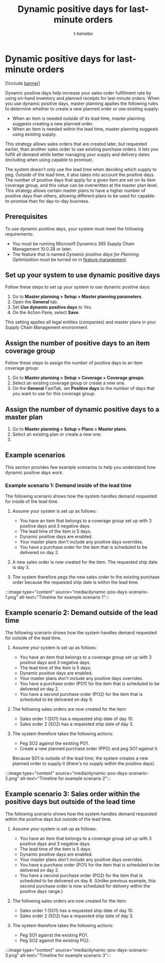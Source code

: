 ﻿---
title: Dynamic positive days for last-minute orders
description: Dynamic positive days help increase your sales order fulfillment rate by using on-hand inventory and planned receipts for last-minute orders.
author: t-benebo
ms.author: benebotg
ms.reviewer: kamaybac
ms.search.form:
ms.topic: how-to
ms.date: 03/08/2024
audience: Application User
ms.search.region: Global
ms.custom: bap-template
---

# Dynamic positive days for last-minute orders

[!include [banner](../includes/banner.md)]

Dynamic positive days help increase your sales order fulfillment rate by using on-hand inventory and planned receipts for last-minute orders. When you use dynamic positive days, master planning applies the following rules to determine whether to create a new planned order or use existing supply:

- When an item is needed outside of its lead time, master planning suggests creating a new planned order.
- When an item is needed within the lead time, master planning suggests using existing supply.

This strategy allows sales orders that are created later, but requested earlier, than another sales order to use existing purchase orders. It lets you fulfill all demand while better managing your supply and delivery dates (including when using capable to promise).

The system doesn't only use the lead time when deciding which supply to peg. Outside of the lead time, it also takes into account the positive days. The number of positive days that apply for a given item are set on its item coverage group, and this value can be overwritten at the master plan level. This strategy allows certain master plans to have a higher number of positive days than others, allowing different plans to be used for capable-to-promise than for day-to-day business.

## Prerequisites

To use dynamic positive days, your system must meet the following requirements:

- You must be running Microsoft Dynamics 365 Supply Chain Management 10.0.38 or later.
- The feature that is named *Dynamic positive days for Planning Optimization* must be turned on in [feature management](../../fin-ops-core/fin-ops/get-started/feature-management/feature-management-overview.md).

## Set up your system to use dynamic positive days

Follow these steps to set up your system to use dynamic positive days:

1. Go to **Master planning \> Setup \> Master planning parameters**.
1. Open the **General** tab.
1. Set **Use dynamic positive days** to *Yes*.
1. On the Action Pane, select **Save**.

This setting applies all legal entities (companies) and master plans in your Supply Chain Management environment.

## Assign the number of positive days to an item coverage group

Follow these steps to assign the number of positive days to an item coverage group:

1. Go to **Master planning \> Setup \> Coverage \> Coverage groups**.
1. Select an existing coverage group or create a new one.
1. On the **General** FastTab, set **Positive days** to the number of days that you want to use for this coverage group.

## Assign the number of dynamic positive days to a master plan

1. Go to **Master planning \> Setup \> Plans \> Master plans**.
1. Select an existing plan or create a new one.
1. <!--KFM: I expected to find a setting here, but I didn't. How do we override positive days at the master plan level? -->

## Example scenarios

This section provides few example scenarios to help you understand how dynamic positive days work.

### Example scenario 1: Demand inside of the lead time

The following scenario shows how the system handles demand requested for inside of the lead time.

1. Assume your system is set up as follows:

    - You have an item that belongs to a coverage group set up with 3 positive days and 3 negative days.
    - The lead time of the item is 5 days.
    - Dynamic positive days are enabled.
    - Your master plans don't include any positive days overrides.
    - You have a purchase order for the item that is scheduled to be delivered on day 2.

1. A new sales order is now created for the item. The requested ship date is day 3.
1. The system therefore pegs the new sales order to the existing purchase order because the requested ship date is within the lead time.

:::image type="content" source="media/dynamic-pos-days-scenario-1.png" alt-text="Timeline for example scenario 1":::

<!--KFM: We should convert all images to SVG. Is the original (PPT?) available for all of these? -->

## Example scenario 2: Demand outside of the lead time

The following scenario shows how the system handles demand requested for outside of the lead time.

1. Assume your system is set up as follows:

    - You have an item that belongs to a coverage group set up with 3 positive days and 3 negative days.
    - The lead time of the item is 5 days.
    - Dynamic positive days are enabled.
    - Your master plans don't include any positive days overrides.
    - You have a purchase order (PO1) for the item that is scheduled to be delivered on day 2.
    - You have a second purchase order (PO2) for the item that is scheduled to be delivered on day 6.

1. The following sales orders are now created for the item:

    - Sales order 1 (SO1) has a requested ship date of day 10.
    - Sales order 2 (SO2) has a requested ship date of day 3.

1. The system therefore takes the following actions:

    - Peg SO2 against the existing PO1.
    - Create a new planned purchase order (PPO) and peg SO1 against it.

    Because SO1 is outside of the lead time, the system creates a new planned order to supply it (there's no supply within the positive days).

:::image type="content" source="media/dynamic-pos-days-scenario-2.png" alt-text="Timeline for example scenario 2":::

## Example scenario 3: Sales order within the positive days but outside of the lead time

The following scenario shows how the system handles demand requested within the positive days but outside of the lead time.

1. Assume your system is set up as follows:

    - You have an item that belongs to a coverage group set up with 3 positive days and 3 negative days.
    - The lead time of the item is 5 days.
    - Dynamic positive days are enabled.
    - Your master plans don't include any positive days overrides.
    - You have a purchase order (PO1) for the item that is scheduled to be delivered on day 2.
    - You have a second purchase order (PO2) for the item that is scheduled to be delivered on day 8. (Unlike previous example, this second purchase order is now scheduled for delivery within the positive days range.)

1. The following sales orders are now created for the item:

    - Sales order 1 (SO1) has a requested ship date of day 10.
    - Sales order 2 (SO2) has a requested ship date of day 3.

1. The system therefore takes the following actions:

    - Peg SO1 against the existing PO1.
    - Peg SO2 against the existing PO2.

:::image type="content" source="media/dynamic-pos-days-scenario-3.png" alt-text="Timeline for example scenario 3":::
